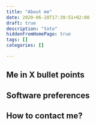 ```yaml
---
title: "About me"
date: 2020-06-28T17:39:51+02:00
draft: true
description: "toto"
hiddenFromHomePage: true
tags: []
categories: []

---
```

## Me in X bullet points


## Software preferences


## How to contact me?

